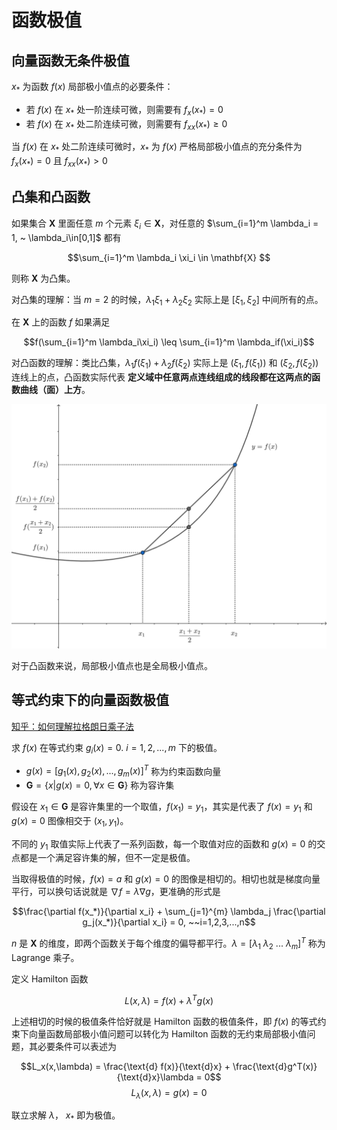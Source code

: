 # 函数极值
## 向量函数无条件极值
$x_*$ 为函数 $f(x)$ 局部极小值点的必要条件：
- 若 $f(x)$ 在 $x_*$ 处一阶连续可微，则需要有 $f_x(x_*) = 0$
- 若 $f(x)$ 在 $x_*$ 处二阶连续可微，则需要有 $f_{xx}(x_*) \geq 0$

当 $f(x)$ 在 $x_*$ 处二阶连续可微时，$x_*$ 为 $f(x)$ 严格局部极小值点的充分条件为 $f_x(x_*) = 0$ 且 $f_{xx}(x_*) > 0$

## 凸集和凸函数
如果集合 $\mathbf{X}$ 里面任意 $m$ 个元素 $\xi_i \in \mathbf{X}$，对任意的 $\sum_{i=1}^m \lambda_i = 1, ~ \lambda_i\in[0,1]$ 都有

$$\sum_{i=1}^m \lambda_i \xi_i \in \mathbf{X} $$

则称 $\mathbf{X}$ 为凸集。

对凸集的理解：当 $m=2$ 的时候，$\lambda_1\xi_1 + \lambda_2 \xi_2$ 实际上是 $[\xi_1, \xi_2]$ 中间所有的点。

在 $\mathbf{X}$ 上的函数 $f$ 如果满足

$$f(\sum_{i=1}^m \lambda_i\xi_i) \leq \sum_{i=1}^m \lambda_if(\xi_i)$$

对凸函数的理解：类比凸集，$\lambda_1f(\xi_1) + \lambda_2f(\xi_2)$ 实际上是 $(\xi_1, f(\xi_1))$ 和 $(\xi_2, f(\xi_2))$ 连线上的点，凸函数实际代表 **定义域中任意两点连线组成的线段都在这两点的函数曲线（面）上方**。

![凸函数定义](../../imgs/1545px-凸函数定义.png)

对于凸函数来说，局部极小值点也是全局极小值点。

## 等式约束下的向量函数极值
[知乎：如何理解拉格朗日乘子法](https://www.zhihu.com/question/38586401)

求 $f(x)$ 在等式约束 $g_i(x) = 0$. $i=1,2,...,m$ 下的极值。
- $g(x) = [g_1(x), g_2(x), ..., g_m(x)]^T$ 称为约束函数向量
- $\mathbf{G} = \{x | g(x) = 0, \forall x\in \mathbf{G}\}$ 称为容许集

假设在 $x_1\in \mathbf{G}$ 是容许集里的一个取值，$f(x_1) = y_1$，其实是代表了 $f(x) = y_1$ 和 $g(x) = 0$ 图像相交于 $(x_1, y_1)$。

不同的 $y_1$ 取值实际上代表了一系列函数，每一个取值对应的函数和 $g(x)=0$ 的交点都是一个满足容许集的解，但不一定是极值。

当取得极值的时候，$f(x)=a$ 和 $g(x) = 0$ 的图像是相切的。相切也就是梯度向量平行，可以换句话说就是 $\nabla f = \lambda\nabla g$，更准确的形式是

$$\frac{\partial f(x_*)}{\partial x_i} + \sum_{j=1}^{m} \lambda_j \frac{\partial g_j(x_*)}{\partial x_i} = 0, ~~i=1,2,3,...,n$$

$n$ 是 $\mathbf{X}$ 的维度，即两个函数关于每个维度的偏导都平行。$\lambda = [\lambda_1~\lambda_2~...~\lambda_m]^T$ 称为 Lagrange 乘子。

定义 Hamilton 函数

$$L(x, \lambda) = f(x) + \lambda^Tg(x)$$

上述相切的时候的极值条件恰好就是 Hamilton 函数的极值条件，即 $f(x)$ 的等式约束下向量函数局部极小值问题可以转化为 Hamilton 函数的无约束局部极小值问题，其必要条件可以表述为

$$L_x(x,\lambda) = \frac{\text{d} f(x)}{\text{d}x} + \frac{\text{d}g^T(x)}{\text{d}x}\lambda = 0$$
$$L_\lambda(x, \lambda) = g(x) = 0$$

联立求解 $\lambda$， $x_*$ 即为极值。